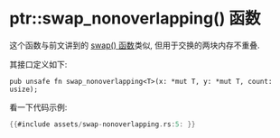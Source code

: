 # ptr::swap_nonoverlapping() 函数

这个函数与前文讲到的 [swap() 函数](swap-replace)类似, 但用于交换的两块内存不重叠.

其接口定义如下:

```rust, ignore
pub unsafe fn swap_nonoverlapping<T>(x: *mut T, y: *mut T, count: usize);
```

看一下代码示例:

```rust
{{#include assets/swap-nonoverlapping.rs:5: }}
```
